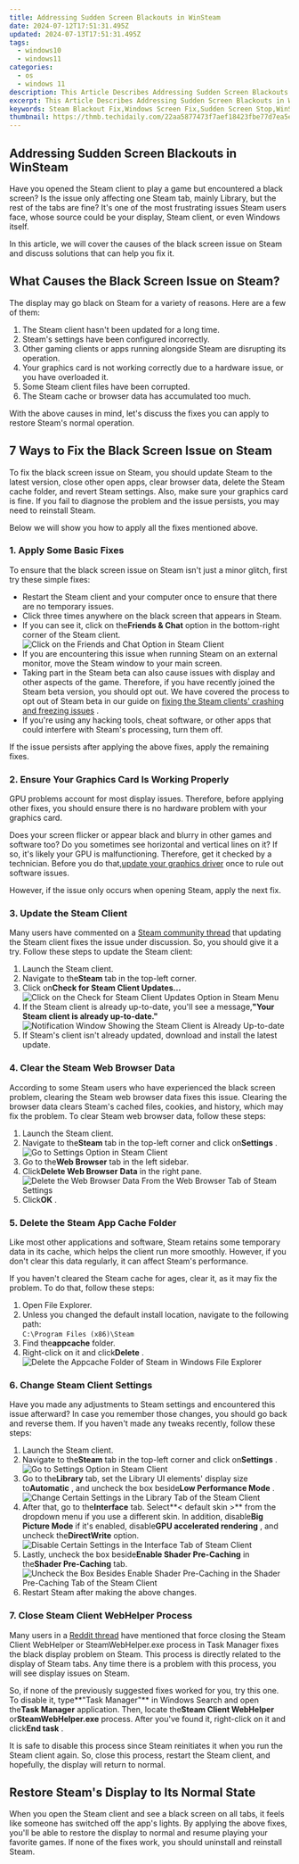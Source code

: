 ```yaml
---
title: Addressing Sudden Screen Blackouts in WinSteam
date: 2024-07-12T17:51:31.495Z
updated: 2024-07-13T17:51:31.495Z
tags:
  - windows10
  - windows11
categories:
  - os
  - windows 11
description: This Article Describes Addressing Sudden Screen Blackouts in WinSteam
excerpt: This Article Describes Addressing Sudden Screen Blackouts in WinSteam
keywords: Steam Blackout Fix,Windows Screen Fix,Sudden Screen Stop,WinSteam Screen Glitch,Resolve Game Crashes,End Blackouts in Gaming,Quick Screen Restore
thumbnail: https://thmb.techidaily.com/22aa5877473f7aef18423fbe77d7ea5e7e2937ae2cb99e9b5ca8066747f3813d.jpg
---
```


## Addressing Sudden Screen Blackouts in WinSteam

 Have you opened the Steam client to play a game but encountered a black screen? Is the issue only affecting one Steam tab, mainly Library, but the rest of the tabs are fine? It's one of the most frustrating issues Steam users face, whose source could be your display, Steam client, or even Windows itself.

 In this article, we will cover the causes of the black screen issue on Steam and discuss solutions that can help you fix it.

## What Causes the Black Screen Issue on Steam?

 The display may go black on Steam for a variety of reasons. Here are a few of them:

1. The Steam client hasn't been updated for a long time.
2. Steam's settings have been configured incorrectly.
3. Other gaming clients or apps running alongside Steam are disrupting its operation.
4. Your graphics card is not working correctly due to a hardware issue, or you have overloaded it.
5. Some Steam client files have been corrupted.
6. The Steam cache or browser data has accumulated too much.

 With the above causes in mind, let's discuss the fixes you can apply to restore Steam's normal operation.

## 7 Ways to Fix the Black Screen Issue on Steam

 To fix the black screen issue on Steam, you should update Steam to the latest version, close other open apps, clear browser data, delete the Steam cache folder, and revert Steam settings. Also, make sure your graphics card is fine. If you fail to diagnose the problem and the issue persists, you may need to reinstall Steam.

Below we will show you how to apply all the fixes mentioned above.

### 1\. Apply Some Basic Fixes

 To ensure that the black screen issue on Steam isn't just a minor glitch, first try these simple fixes:

* Restart the Steam client and your computer once to ensure that there are no temporary issues.
* Click three times anywhere on the black screen that appears in Steam.
* If you can see it, click on the**Friends & Chat** option in the bottom-right corner of the Steam client.  
![Click on the Friends and Chat Option in Steam Client](https://static1.makeuseofimages.com/wordpress/wp-content/uploads/2023/02/1-click-on-the-friends-and-chat-option-in-steam-client.jpg)
* If you are encountering this issue when running Steam on an external monitor, move the Steam window to your main screen.
* Taking part in the Steam beta can also cause issues with display and other aspects of the game. Therefore, if you have recently joined the Steam beta version, you should opt out. We have covered the process to opt out of Steam beta in our guide on [fixing the Steam clients' crashing and freezing issues](https://www.makeuseof.com/steam-client-crashing-troubleshooting/#opt-out-of-the-steam-beta) .
* If you're using any hacking tools, cheat software, or other apps that could interfere with Steam's processing, turn them off.

 If the issue persists after applying the above fixes, apply the remaining fixes.

### 2\. Ensure Your Graphics Card Is Working Properly

 GPU problems account for most display issues. Therefore, before applying other fixes, you should ensure there is no hardware problem with your graphics card.

 Does your screen flicker or appear black and blurry in other games and software too? Do you sometimes see horizontal and vertical lines on it? If so, it's likely your GPU is malfunctioning. Therefore, get it checked by a technician. Before you do that,[update your graphics driver](https://www.makeuseof.com/update-graphics-drivers-in-windows-10/) once to rule out software issues.

 However, if the issue only occurs when opening Steam, apply the next fix.

### 3\. Update the Steam Client

 Many users have commented on a [Steam community thread](https://steamcommunity.com/groups/SteamClientBeta/discussions/3/1629664606996199530/) that updating the Steam client fixes the issue under discussion. So, you should give it a try. Follow these steps to update the Steam client:

1. Launch the Steam client.
2. Navigate to the**Steam** tab in the top-left corner.
3. Click on**Check for Steam Client Updates…**  
![Click on the Check for Steam Client Updates Option in Steam Menu](https://static1.makeuseofimages.com/wordpress/wp-content/uploads/2023/02/2-click-on-the-check-for-steam-client-updates-option-in-steam-menu.jpg)
4. If the Steam client is already up-to-date, you'll see a message,**"Your Steam client is already up-to-date."**  
![Notification Window Showing the Steam Client is Already Up-to-date](https://static1.makeuseofimages.com/wordpress/wp-content/uploads/2023/02/3-notification-window-showing-the-steam-client-is-already-up-to-date.jpg)
5. If Steam's client isn't already updated, download and install the latest update.

### 4\. Clear the Steam Web Browser Data

 According to some Steam users who have experienced the black screen problem, clearing the Steam web browser data fixes this issue. Clearing the browser data clears Steam's cached files, cookies, and history, which may fix the problem. To clear Steam web browser data, follow these steps:

1. Launch the Steam client.
2. Navigate to the**Steam** tab in the top-left corner and click on**Settings** .  
![Go to Settings Option in Steam Client](https://static1.makeuseofimages.com/wordpress/wp-content/uploads/2023/02/4-go-to-settings-option-in-steam-client.jpg)
3. Go to the**Web Browser** tab in the left sidebar.
4. Click**Delete Web Browser** **Data** in the right pane.  
![Delete the Web Browser Data From the Web Browser Tab of Steam Settings](https://static1.makeuseofimages.com/wordpress/wp-content/uploads/2023/02/5-delete-the-web-browser-data-from-the-web-browser-tab-of-steam-settings.jpg)
5. Click**OK** .

### 5\. Delete the Steam App Cache Folder

 Like most other applications and software, Steam retains some temporary data in its cache, which helps the client run more smoothly. However, if you don't clear this data regularly, it can affect Steam's performance.

 If you haven't cleared the Steam cache for ages, clear it, as it may fix the problem. To do that, follow these steps:

1. Open File Explorer.
2. Unless you changed the default install location, navigate to the following path:  
`C:\Program Files (x86)\Steam`
3. Find the**appcache** folder.
4. Right-click on it and click**Delete** .  
![Delete the Appcache Folder of Steam in Windows File Explorer](https://static1.makeuseofimages.com/wordpress/wp-content/uploads/2023/02/6-delete-the-appcache-folder-of-steam-in-windows-file-explorer.jpg)

### 6\. Change Steam Client Settings

 Have you made any adjustments to Steam settings and encountered this issue afterward? In case you remember those changes, you should go back and reverse them. If you haven't made any tweaks recently, follow these steps:

1. Launch the Steam client.
2. Navigate to the**Steam** tab in the top-left corner and click on**Settings** .  
![Go to Settings Option in Steam Client](https://static1.makeuseofimages.com/wordpress/wp-content/uploads/2023/02/7-go-to-settings-option-in-steam-client.jpg)
3. Go to the**Library** tab, set the Library UI elements' display size to**Automatic** , and uncheck the box beside**Low Performance Mode** .  
![Change Certain Settings in the Library Tab of the Steam Client](https://static1.makeuseofimages.com/wordpress/wp-content/uploads/2023/02/8-change-certain-settings-in-the-library-tab-of-the-steam-client.jpg)
4. After that, go to the**Interface** tab. Select**< default skin >** from the dropdown menu if you use a different skin. In addition, disable**Big Picture Mode** if it's enabled, disable**GPU accelerated rendering** , and uncheck the**DirectWrite** option.  
![Disable Certain Settings in the Interface Tab of Steam Client](https://static1.makeuseofimages.com/wordpress/wp-content/uploads/2023/02/9-disable-certain-settings-in-the-interface-tab-of-steam-client.jpg)
5. Lastly, uncheck the box beside**Enable Shader Pre-Caching** in the**Shader Pre-Caching** tab.  
![Uncheck the Box Besides Enable Shader Pre-Caching in the Shader Pre-Caching Tab of the Steam Client](https://static1.makeuseofimages.com/wordpress/wp-content/uploads/2023/02/10-uncheck-the-box-besides-enable-shader-pre-caching-in-the-shader-pre-caching-tab-of-the-steam-client.jpg)
6. Restart Steam after making the above changes.

### 7\. Close Steam Client WebHelper Process

 Many users in a [Reddit thread](https://www.reddit.com/r/Steam/comments/3oyu4m/steam%5Fstore%5Fetc%5Fis%5Fnot%5Floading%5Fblack%5Fscreen/) have mentioned that force closing the Steam Client WebHelper or SteamWebHelper.exe process in Task Manager fixes the black display problem on Steam. This process is directly related to the display of Steam tabs. Any time there is a problem with this process, you will see display issues on Steam.

 So, if none of the previously suggested fixes worked for you, try this one. To disable it, type**"Task Manager"** in Windows Search and open the**Task Manager** application. Then, locate the**Steam Client WebHelper** or**SteamWebHelper.exe** process. After you've found it, right-click on it and click**End task** .

 It is safe to disable this process since Steam reinitiates it when you run the Steam client again. So, close this process, restart the Steam client, and hopefully, the display will return to normal.

## Restore Steam's Display to Its Normal State

 When you open the Steam client and see a black screen on all tabs, it feels like someone has switched off the app's lights. By applying the above fixes, you'll be able to restore the display to normal and resume playing your favorite games. If none of the fixes work, you should uninstall and reinstall Steam.


<ins class="adsbygoogle"
     style="display:block"
     data-ad-format="autorelaxed"
     data-ad-client="ca-pub-7571918770474297"
     data-ad-slot="1223367746"></ins>



<ins class="adsbygoogle"
     style="display:block"
     data-ad-client="ca-pub-7571918770474297"
     data-ad-slot="8358498916"
     data-ad-format="auto"
     data-full-width-responsive="true"></ins>




